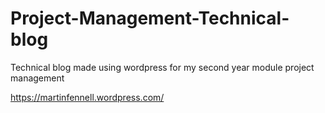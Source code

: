 # Project-Management-Technical-blog
Technical blog made using wordpress for my second year module project management

https://martinfennell.wordpress.com/

